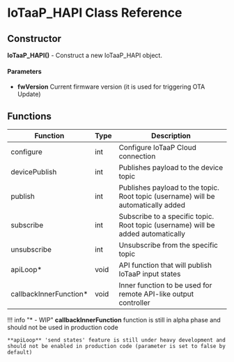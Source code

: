 # IoTaaP_HAPI Class Reference

## Constructor

**IoTaaP_HAPI()**  - Construct a new IoTaaP_HAPI object.
#### Parameters

- **fwVersion** Current firmware version (it is used for triggering OTA Update)

## Functions

| **Function**           | **Type** | **Description**                                                                   |
| ---------------------- | -------- | --------------------------------------------------------------------------------- |
| configure              | int      | Configure IoTaaP Cloud connection                                                 |
| devicePublish          | int      | Publishes payload to the device topic                                             |
| publish                | int      | Publishes payload to the topic. Root topic (username) will be automatically added |
| subscribe              | int      | Subscribe to a specific topic. Root topic (username) will be added automatically  |
| unsubscribe            | int      | Unsubscribe from the specific topic                                               |
| apiLoop*               | void     | API function that will publish IoTaaP input states                                |
| callbackInnerFunction* | void     | Inner function to be used for remote API-like output controller                   |

!!! info "* - WIP"
    **callbackInnerFunction** function is still in alpha phase and should not be used in production code

    **apiLoop** 'send states' feature is still under heavy development and should not be enabled in production code (parameter is set to false by default)